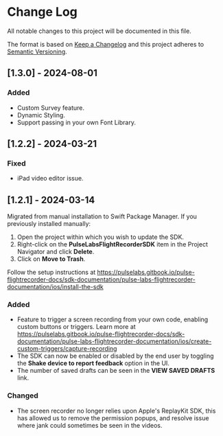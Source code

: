 # Change Log

All notable changes to this project will be documented in this file.

The format is based on [Keep a Changelog](http://keepachangelog.com/) and this project adheres to [Semantic Versioning](http://semver.org/).

## [1.3.0] - 2024-08-01

### Added

- Custom Survey feature.
- Dynamic Styling.
- Support passing in your own Font Library.


## [1.2.2] - 2024-03-21

### Fixed

* iPad video editor issue.


## [1.2.1] - 2024-03-14

Migrated from manual installation to Swift Package Manager. If you previously installed manually:

1. Open the project within which you wish to update the SDK.
2. Right-click on the **PulseLabsFlightRecorderSDK** item in the Project Navigator and click **Delete**.
3. Click on **Move to Trash**.

Follow the setup instructions at https://pulselabs.gitbook.io/pulse-flightrecorder-docs/sdk-documentation/pulse-labs-flightrecorder-documentation/ios/install-the-sdk

### Added

* Feature to trigger a screen recording from your own code, enabling custom buttons or triggers. Learn more at https://pulselabs.gitbook.io/pulse-flightrecorder-docs/sdk-documentation/pulse-labs-flightrecorder-documentation/ios/create-custom-triggers/capture-recording
* The SDK can now be enabled or disabled by the end user by toggling the **Shake device to report feedback** option in the UI.
* The number of saved drafts can be seen in the **VIEW SAVED DRAFTS** link.

### Changed

* The screen recorder no longer relies upon Apple's ReplayKit SDK, this has allowed us to remove the permission popups, and resolve issue where jank could sometimes be seen in the videos.
